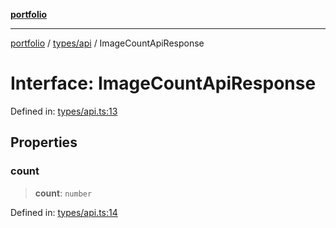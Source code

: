 [**portfolio**](../../../README.md)

***

[portfolio](../../../modules.md) / [types/api](../README.md) / ImageCountApiResponse

# Interface: ImageCountApiResponse

Defined in: [types/api.ts:13](https://github.com/tnorlund/Portfolio/blob/db7adfbc707b1ab29ec50bf548756e0879dcb52e/portfolio/types/api.ts#L13)

## Properties

### count

> **count**: `number`

Defined in: [types/api.ts:14](https://github.com/tnorlund/Portfolio/blob/db7adfbc707b1ab29ec50bf548756e0879dcb52e/portfolio/types/api.ts#L14)
